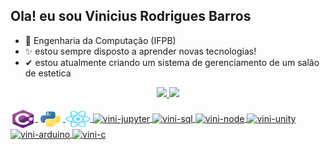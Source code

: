 ## Ola! eu sou Vinicius Rodrigues Barros
- 🌱  Engenharia da Computação (IFPB)
- ✨ estou sempre disposto a aprender novas tecnologias!
- ✔ estou atualmente criando um sistema de gerenciamento de um salão de estetica
<div align="center">
  <a href="https://github.com/ViniRodrigBarros">
  <img height="180em" src="https://github-readme-stats.vercel.app/api?username=ViniRodrigBarros&show_icons=true&theme=dracula&include_all_commits=true&count_private=true"/>
  <img height="180em" src="https://github-readme-stats.vercel.app/api/top-langs/?username=ViniRodrigBarros&layout=compact&langs_count=7&theme=dracula"/>
</div>
<div style="display: inline_block"><br>
  <img align="center" alt="vini-Csharp" height="30" width="40" src="https://raw.githubusercontent.com/devicons/devicon/master/icons/csharp/csharp-original.svg">
  <img align="center" alt="vini-Python" height="30" width="40" src="https://raw.githubusercontent.com/devicons/devicon/master/icons/python/python-original.svg">
  <img align="center" alt="vini-React" height="30" width="40" src="https://raw.githubusercontent.com/devicons/devicon/master/icons/react/react-original.svg">
  <img align="center" alt="vini-jupyter" height="30" width="40" src="https://cdn.jsdelivr.net/gh/devicons/devicon/icons/jupyter/jupyter-original-wordmark.svg" />
  <img align="center" alt="vini-sql" height="30" width="40" src="https://cdn.jsdelivr.net/gh/devicons/devicon/icons/mysql/mysql-original-wordmark.svg" /> 
  <img align="center" alt="vini-node" height="30" width="40"  src="https://cdn.jsdelivr.net/gh/devicons/devicon/icons/nodejs/nodejs-original.svg" />
  <img align="center" alt="vini-unity" height="30" width="40" src="https://cdn.jsdelivr.net/gh/devicons/devicon/icons/unity/unity-original.svg" />
  <img align="center" alt="vini-arduino" height="30" width="40" src="https://cdn.jsdelivr.net/gh/devicons/devicon/icons/arduino/arduino-original-wordmark.svg" />
  <img align="center" alt="vini-c" height="30" width="40" src="https://cdn.jsdelivr.net/gh/devicons/devicon/icons/c/c-original.svg" />
</div>   
  
<!---
ViniRodrigBarros/ViniRodrigBarros is a ✨ special ✨ repository because its `README.md` (this file) appears on your GitHub profile.
You can click the Preview link to take a look at your changes.
--->
